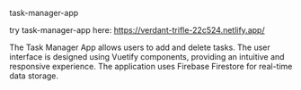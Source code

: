 task-manager-app

try task-manager-app here:
https://verdant-trifle-22c524.netlify.app/

The Task Manager App allows users to add and delete tasks. The user interface is designed using Vuetify components, providing an intuitive and responsive experience. The application uses Firebase Firestore for real-time data storage.

